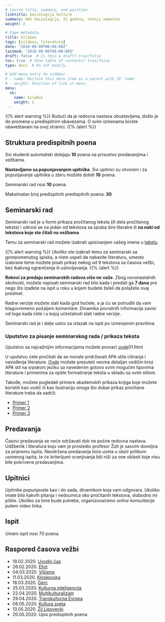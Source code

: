 ```yaml
---
# Course title, summary, and position.
linktitle: Sociologija kulture
summary: OAS Sociologija, II godina, letnji semestar
weight: 2

# Page metadata.
title: Silabus
tags: [silabus, literatura]
date: "2018-09-09T00:00:00Z"
lastmod: "2018-09-09T00:00:00Z"
draft: false  # Is this a draft? true/false
toc: true  # Show table of contents? true/false
type: docs  # Do not modify.

# Add menu entry to sidebar.
# - name: Declare this menu item as a parent with ID `name`.
# - weight: Position of link in menu.
menu:
  sk:
    name: Silabus
    weight: 1
---
```


{{% alert warning %}}
Budući da je redovna nastava obustavljena, došlo je do promena u predispitnim obavezama. O svim izmenama bićete obaveštavani na ovoj stranici.
{{% /alert %}}

## Struktura predispitnih poena

Svi studenti automatski dobijaju **10** poena na prisustvo predavanjima i vežbama.

**Nastavljamo sa popunjavanjem upitnika**. Svi upitnici su otvoreni i za popunjavanje upitnika u zbiru možete dobiti **10** poena.

Seminarski rad nosi **10** poena.

Maksimalan broj predispitnih predispitnih poena: **30**


## Seminarski rad

Seminarski rad je u formi prikaza pročitanog teksta (ili dela pročitanog teksta) i odnosi se na jedan od tekstova sa spiska šire literatre ili **na neki od tekstova koje ste čitali na vežbama**

Temu za seminarski rad možete izabrati upisivanjem vašeg imena u [tabelu](https://docs.google.com/spreadsheets/d/1p3y5w3BjxJtrAwRHxEMYm5Ugd5uHssOpIBqp8MuxW0k/edit?usp=sharing).

{{% alert warning %}}
Ukoliko ste izabrali temu za seminarski sa gorepomenutog spiska, a niste uspeli da nabavite literaturu, umesto izabrane teme možete pisati prikaz nekog od 9 tekstova sa časova vežbi, bez ikakvog ograničenja ili uslovljavanja.
{{% /alert %}}

**Rokovi za predaju seminarskih radova više ne važe**. Zbog novonastalnih okolnosti, možete napisati seminarski rad bilo kada i predati ga **7 dana** pre nego što izađete na ispit u roku u kojem budete želeli da polažete ovaj predmet.

Radne verzije možete slati kada god hoćete, a ja ću se potruditi da vam blagovremeno pošaljem komentare. Dinamika povratnih informacija zavisi od toga kada ćete i u kojoj učestalosti slati radne verzije.

Seminarski rad je i dalje uslov za izlazak na ispit po izmenjenim pravilima.

### Uputstvo za pisanje seminarskog rada / prikaza teksta

Uputstvo sa najvažnijim informacijama možete pronaći [ovde](/files/sk-uput.pdf)01.html

U uputstvu ćete pročitati da se morate pridržavati APA stila citiranja i navođenja literature. [Ovde](/files/apa.pdf) možete prezuteti veoma detaljan vodičin kroz APA stil na srpskom jeziku sa navedenim gotovo svim mogućim tipovima literature i primerima za opšte formatiranje teksta u skladu sa ovim stilom.

Takođe, možete pogledati primere akademskih prikaza knjiga koje možete koristiti kao vodič ili kao ilustraciju onoga što dobar prikaz pročitane literature treba da sadrži.

- [Primer 1](/files/sk-p1.pdf)
- [Primer 2](/files/sk-p2.pdf)
- [Primer 3](/files/sk-p3.pdf)



## Predavanja

Časovi predavanja se neće održavati dok ne počne redovna nastava. Udžbenik i literatura koju vam je prosledio profesor Žolt je sasvim dovoljna za pripremu ispita. Neodržana predavanja biće uzeta u obzir prilikom usmenog ispita, te će kriterijumi ocenjivanja biti niži za one oblasti koje nisu bile pokrivene predavanjima.

## Upitnici

Upitnike popunjavate kao i do sada, dinamikom koja vam odgovara. Ukoliko imate bilo kakvih pitanja i nedoumica oko pročitanih tekstova, slobodno mi pišite. Ukoliko za time bude potrebe, organizovaćemo *online konsultacije* putem video linka.

## Ispit

Umeni ispit nosi $70$ poena.


## Raspored časova vežbi

- 19.02.2020. [Uvodni čas](sk-01.html)
- 26.02.2020. [Eliot](sk-02.html)
- 04.03.2020. [Vilijams](sk-03.html)
- 11.03.2020. [Kloskovska](sk-04.html)
- 18.03.2020. [Gerc](sk-05.html)
- 25.03.2020. [Kulturna inteligencija](sk-06.html)
- 22.04.2020. [Multikulturalizam](sk-07.html)
- 29.04.2020. [Transkulturna Evropa](sk-08.html)
- 06.05.2020. [Kultura sveta](sk-09.html)
- 13.05.2020. [Žil Lipovecki]((sk-10.html))
- 20.05.2020. Upis predispitnih poena

